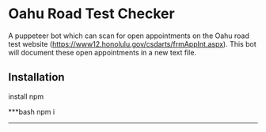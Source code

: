 # Oahu Road Test Checker
A puppeteer bot which can scan for open appointments on the Oahu road test website (https://www12.honolulu.gov/csdarts/frmAppInt.aspx). This bot will document these open appointments in a new text file.

## Installation

install npm

***bash
npm i
***
